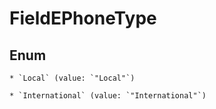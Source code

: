 
# FieldEPhoneType

## Enum


    * `Local` (value: `"Local"`)

    * `International` (value: `"International"`)




